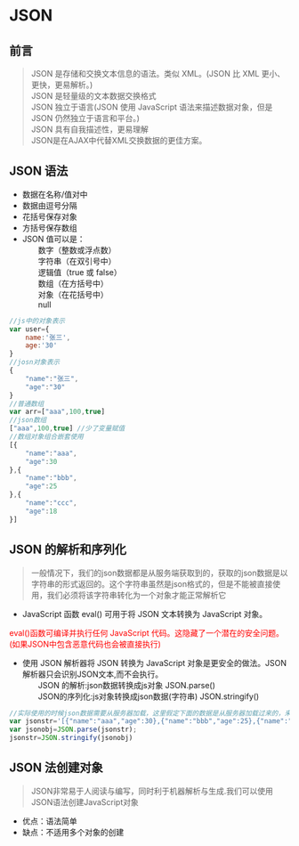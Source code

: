 # JSON  

## 前言  

> JSON 是存储和交换文本信息的语法。类似 XML。(JSON 比 XML 更小、更快，更易解析。)  
> JSON 是轻量级的文本数据交换格式  
> JSON 独立于语言(JSON 使用 JavaScript 语法来描述数据对象，但是 JSON 仍然独立于语言和平台。)  
> JSON 具有自我描述性，更易理解  
> JSON是在AJAX中代替XML交换数据的更佳方案。  

## JSON 语法  

- 数据在名称/值对中  
- 数据由逗号分隔  
- 花括号保存对象  
- 方括号保存数组  
- JSON 值可以是：  
&emsp;&emsp;数字（整数或浮点数）  
&emsp;&emsp;字符串（在双引号中）  
&emsp;&emsp;逻辑值（true 或 false）  
&emsp;&emsp;数组（在方括号中）  
&emsp;&emsp;对象（在花括号中）  
&emsp;&emsp;null  

```javaScript
//js中的对象表示
var user={
    name:'张三',
    age:'30'
}
//josn对象表示  
{
    "name":"张三",
    "age":"30"
}
//普通数组  
var arr=["aaa",100,true]
//json数组
["aaa",100,true] //少了变量赋值  
//数组对象组合嵌套使用
[{
    "name":"aaa",
    "age":30
},{
    "name":"bbb",
    "age":25
},{
    "name":"ccc",
    "age":18
}]
```

## JSON 的解析和序列化  

> 一般情况下，我们的json数据都是从服务端获取到的，获取的json数据是以字符串的形式返回的。这个字符串虽然是json格式的，但是不能被直接使用，我们必须将该字符串转化为一个对象才能正常解析它  

- JavaScript 函数 eval() 可用于将 JSON 文本转换为 JavaScript 对象。  
<font color=red>
eval()函数可编译并执行任何 JavaScript 代码。这隐藏了一个潜在的安全问题。(如果JSON中包含恶意代码也会被直接执行)
</font>

- 使用 JSON 解析器将 JSON 转换为 JavaScript 对象是更安全的做法。JSON解析器只会识别JSON文本,而不会执行。  
&emsp;&emsp;JSON 的解析:json数据转换成js对象 JSON.parse()  
&emsp;&emsp;JSON的序列化:js对象转换成json数据(字符串)  JSON.stringify()  

```javaScript
//实际使用的时候json数据需要从服务器加载，这里假定下面的数据是从服务器加载过来的，来演示后续的操作。
var jsonstr='[{"name":"aaa","age":30},{"name":"bbb","age":25},{"name":"ccc","age":18}]';
var jsonobj=JSON.parse(jsonstr);
jsonstr=JSON.stringify(jsonobj)
```

## JSON 法创建对象  

> JSON非常易于人阅读与编写，同时利于机器解析与生成.我们可以使用JSON语法创建JavaScript对象 

- 优点：语法简单  
- 缺点：不适用多个对象的创建  

